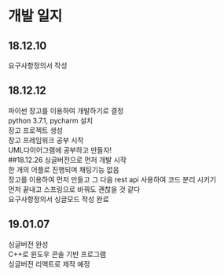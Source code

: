# 개발 일지
## 18.12.10
요구사항정의서 작성
## 18.12.12
파이썬 장고를 이용하여 개발하기로 결정  
python 3.7.1, pycharm 설치  
장고 프로젝트 생성  
장고 프레임워크 공부 시작  
UML다이어그램에 공부하고 만들자!  
##18.12.26
싱글버전으로 먼저 개발 시작  
한 개의 어플로 진행되며 채팅기능 없음  
장고를 이용하여 먼저 만들고 그 다음 rest api 사용하여 코드 분리 시키기  
먼저 끝내고 스프링으로 바꿔도 괜찮을 것 같다  
요구사항정의서 싱글모드 작성 완료  
## 19.01.07
싱글버전 완성  
C++로 윈도우 콘솔 기반 프로그램  
싱글버전 리액트로 제작 예정  
